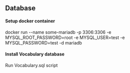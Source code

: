 ## Database

#### Setup docker container
docker run --name some-mariadb -p 3306:3306 -e MYSQL_ROOT_PASSWORD=root -e MYSQL_USER=test -e MYSQL_PASSWORD=test -d mariadb

#### Install Vocabulary database
Run Vocabulary.sql script